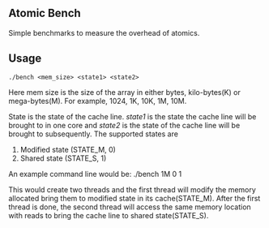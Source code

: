 Atomic Bench
---

Simple benchmarks to measure the overhead of atomics.

Usage
---
	./bench <mem_size> <state1> <state2>

Here mem size is the size of the array in either bytes, kilo-bytes(K) or
mega-bytes(M). For example, 1024, 1K, 10K, 1M, 10M.

State is the state of the cache line. *state1* is the state the cache line
will be brought to in one core and *state2* is the state of the cache line
will be brought to subsequently. The supported states are

1. Modified state (STATE_M, 0)
2. Shared state (STATE_S, 1)

An example command line would be:
	./bench 1M 0 1
	
This would create two threads and the first thread will modify the memory
allocated bring them to modified state in its cache(STATE_M). After the first
thread is done, the second thread will access the same memory location with
reads to bring the cache line to shared state(STATE_S).
